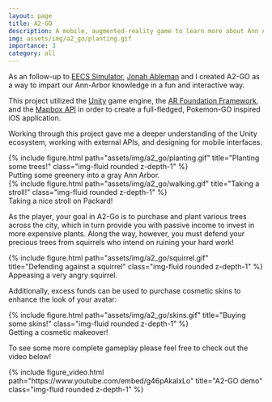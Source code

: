 ```yaml
---
layout: page
title: A2-GO
description: A mobile, augmented-reality game to learn more about Ann Arbor.
img: assets/img/a2_go/planting.gif
importance: 3
category: all
---
```


As an follow-up to [EECS Simulator](https://behrmanz.github.io/projects/5_project/), [Jonah Ableman](https://www.linkedin.com/in/jonah-ableman/) and I created A2-GO as a way to impart our Ann-Arbor knowledge in a fun and interactive way. 

This project utilized the [Unity](https://unity.com) game engine, the [AR Foundation Framework](https://unity.com/unity/features/arfoundation), and the [Mapbox API](https://www.mapbox.com/) in order to create a full-fledged, Pokemon-GO inspired iOS application.

Working through this project gave me a deeper understanding of the Unity ecosystem, working with external APIs, and designing for mobile interfaces.

<div class="row justify-content-center">
    <div class="col-8 mt-3 mt-md-0">
        {% include figure.html path="assets/img/a2_go/planting.gif" title="Planting some trees!" class="img-fluid rounded z-depth-1" %}
    </div>
</div>
<div class="caption">
    Putting some greenery into a gray Ann Arbor.
</div>

<div class="row justify-content-center">
    <div class="col-8 mt-3 mt-md-0">
        {% include figure.html path="assets/img/a2_go/walking.gif" title="Taking a stroll!" class="img-fluid rounded z-depth-1" %}
    </div>
</div>
<div class="caption">
    Taking a nice stroll on Packard!
</div>

As the player, your goal in A2-Go is to purchase and plant various trees across the city, which in turn provide you with passive income to invest in more expensive plants. Along the way, however, you must defend your precious trees from squirrels who intend on ruining your hard work!

<div class="row justify-content-center">
    <div class="col-8 mt-3 mt-md-0">
        {% include figure.html path="assets/img/a2_go/squirrel.gif" title="Defending against a squirrel" class="img-fluid rounded z-depth-1" %}
    </div>
</div>
<div class="caption">
    Appeasing a very angry squirrel.
</div>

Additionally, excess funds can be used to purchase cosmetic skins to enhance the look of your avatar: 

<div class="row justify-content-center">
    <div class="col-8 mt-3 mt-md-0">
        {% include figure.html path="assets/img/a2_go/skins.gif" title="Buying some skins!" class="img-fluid rounded z-depth-1" %}
    </div>
</div>
<div class="caption">
    Getting a cosmetic makeover!
</div>

To see some more complete gameplay please feel free to check out the video below! 

<div class="row justify-content-center">
    <div class="col-8 mt-3 mt-md-0">
        {% include figure_video.html path="https://www.youtube.com/embed/g46pAkalxLo" title="A2-GO demo" class="img-fluid rounded z-depth-1" %}
    </div>
</div>